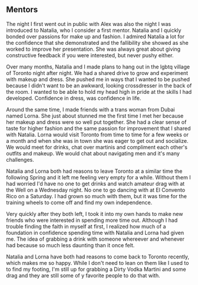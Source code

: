 ## Mentors

The night I first went out in public with Alex was also the night I was introduced to Natalia, who I consider a first mentor. Natalia and I quickly bonded over passions for make up and fashion. I admired Natalia a lot for the confidence that she demonstrated and the fallibility she showed as she worked to improve her presentation. She was always great about giving constructive feedback if you were interested, but never pushy either.

Over many months, Natalia and I made plans to hang out in the lgbtq village of Toronto night after night. We had a shared drive to grow and experiment with makeup and dress. She pushed me in ways that I wanted to be pushed because I didn't want to be an awkward, looking crossdresser in the back of the room. I wanted to be able to hold my head high in pride at the skills I had developed. Confidence in dress, was confidence in life.

Around the same time, I made friends with a trans woman from Dubai named Lorna. She just about stunned me the first time I met her because her makeup and dress were so well put together. She had a clear sense of taste for higher fashion and the same passion for improvement that I shared with Natalia. Lorna would visit Toronto from time to time for a few weeks or a month and when she was in town she was eager to get out and socialize. We would meet for drinks, chat over martinis and compliment each other's outfits and makeup. We would chat about navigating men and it's many challenges.

Natalia and Lorna both had reasons to leave Toronto at a similar time the following Spring and it left me feeling very empty for a while. Without them I had worried I'd have no one to get drinks and watch amateur drag with at the Well on a Wednesday night. No one to go dancing with at El Convento Rico on a Saturday. I had grown so much with them, but it was time for the training wheels to come off and find my own independence.

Very quickly after they both left, I took it into my own hands to make new friends who were interested in spending more time out. Although I had trouble finding the faith in myself at first, I realized how much of a foundation in confidence spending time with Natalia and Lorna had given me. The idea of grabbing a drink with someone whereever and whenever had because so much less daunting than it once felt.

Natalia and Lorna have both had reasons to come back to Toronto recently, which makes me so happy. While I don't need to lean on them like I used to to find my footing, I'm still up for grabbing a Dirty Vodka Martini and some drag and they are still some of y favorite people to do that with.

